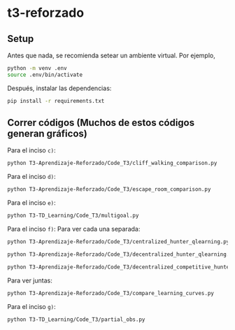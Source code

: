 # t3-reforzado

## Setup
Antes que nada, se recomienda setear un ambiente virtual. Por ejemplo,
```bash
python -m venv .env
source .env/bin/activate
```
Después, instalar las dependencias:
```bash
pip install -r requirements.txt
```

## Correr códigos (Muchos de estos códigos generan gráficos)
Para el inciso `c)`:

```bash
python T3-Aprendizaje-Reforzado/Code_T3/cliff_walking_comparison.py
```
Para el inciso `d)`:

```bash
python T3-Aprendizaje-Reforzado/Code_T3/escape_room_comparison.py
```


Para el inciso `e)`:

```bash
python T3-TD_Learning/Code_T3/multigoal.py
```

Para el inciso `f)`:
Para ver cada una separada:
```bash
python T3-Aprendizaje-Reforzado/Code_T3/centralized_hunter_qlearning.py
```
```bash
python T3-Aprendizaje-Reforzado/Code_T3/decentralized_hunter_qlearning.py
```
```bash
python T3-Aprendizaje-Reforzado/Code_T3/decentralized_competitive_hunter_qlearning.py
```
Para ver juntas:
```bash
python T3-Aprendizaje-Reforzado/Code_T3/compare_learning_curves.py
```

Para el inciso `g)`:
```bash
python T3-TD_Learning/Code_T3/partial_obs.py
```

